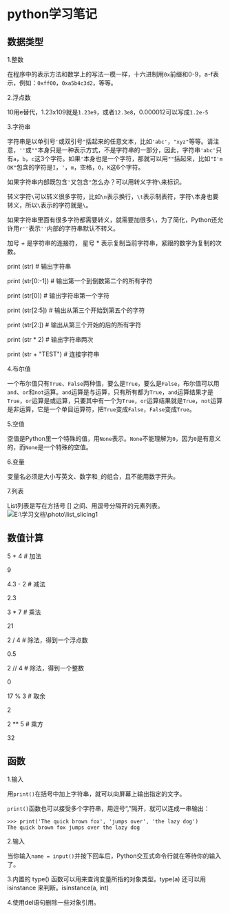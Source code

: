# python学习笔记

## 数据类型

1.整数

在程序中的表示方法和数学上的写法一模一样，十六进制用`0x`前缀和0-9，a-f表示，例如：`0xff00`，`0xa5b4c3d2`，等等。

2.浮点数

10用e替代，1.23x109就是`1.23e9`，或者`12.3e8`，0.000012可以写成`1.2e-5`

3.字符串

字符串是以单引号`'`或双引号`"`括起来的任意文本，比如`'abc'`，`"xyz"`等等。请注意，`''`或`""`本身只是一种表示方式，不是字符串的一部分，因此，字符串`'abc'`只有`a`，`b`，`c`这3个字符。如果`'`本身也是一个字符，那就可以用`""`括起来，比如`"I'm OK"`包含的字符是`I`，`'`，`m`，空格，`O`，`K`这6个字符。

如果字符串内部既包含`'`又包含`"`怎么办？可以用转义字符`\`来标识。

转义字符`\`可以转义很多字符，比如`\n`表示换行，`\t`表示制表符，字符`\`本身也要转义，所以`\`表示的字符就是`\`。

如果字符串里面有很多字符都需要转义，就需要加很多`\`，为了简化，Python还允许用`r''`表示`''`内部的字符串默认不转义。

加号 + 是字符串的连接符， 星号 * 表示复制当前字符串，紧跟的数字为复制的次数。

print  (str)  \# 输出字符串 

 print  (str\[0:-1\])  \# 输出第一个到倒数第二个的所有字符

  print  (str\[0\])  \# 输出字符串第一个字符

  print  (str\[2:5\])  \# 输出从第三个开始到第五个的字符

  print  (str\[2:\])  \# 输出从第三个开始的后的所有字符

  print  (str \* 2)  \# 输出字符串两次

  print  (str \+ "TEST")  \# 连接字符串

4.布尔值

一个布尔值只有`True`、`False`两种值，要么是`True`，要么是`False`，布尔值可以用`and`、`or`和`not`运算。`and`运算是与运算，只有所有都为`True`，`and`运算结果才是`True`，`or`运算是或运算，只要其中有一个为`True`，`or`运算结果就是`True`，`not`运算是非运算，它是一个单目运算符，把`True`变成`False`，`False`变成`True`。

5.空值

空值是Python里一个特殊的值，用`None`表示。`None`不能理解为`0`，因为`0`是有意义的，而`None`是一个特殊的空值。

6.变量

变量名必须是大小写英文、数字和`_`的组合，且不能用数字开头。

7.列表

List列表是写在方括号 \[\] 之间、用逗号分隔开的元素列表。![E:\学习文档\photo\list_slicing1](E:\学习文档\photo\list_slicing1.png)

## 数值计算

5 \+ 4  \# 加法

  9 

 4.3 \- 2  \# 减法

  2.3

 3 \* 7  \# 乘法

 21 

2 / 4  \# 除法，得到一个浮点数 

 0.5 

 2 // 4  \# 除法，得到一个整数

  0

17 % 3  \# 取余

 2

2 \*\* 5  \# 乘方

32

## 函数

1.输入

用`print()`在括号中加上字符串，就可以向屏幕上输出指定的文字。

`print()`函数也可以接受多个字符串，用逗号“,”隔开，就可以连成一串输出：

```
>>> print('The quick brown fox', 'jumps over', 'the lazy dog')
The quick brown fox jumps over the lazy dog
```

2.输入

当你输入`name = input()`并按下回车后，Python交互式命令行就在等待你的输入了。

3.内置的 type() 函数可以用来查询变量所指的对象类型。type(a)      还可以用 isinstance 来判断。isinstance(a, int)

4.使用del语句删除一些对象引用。
